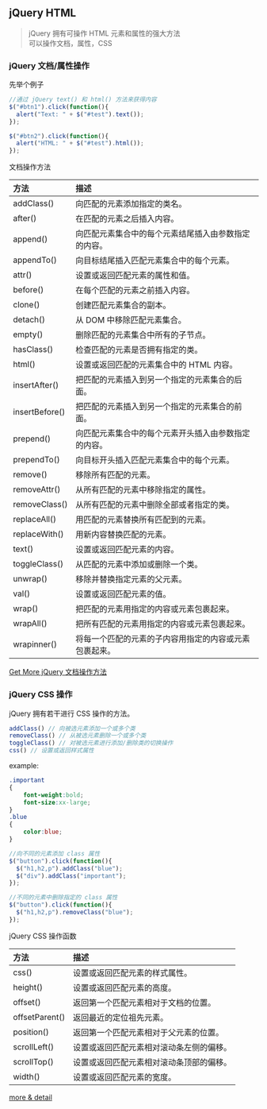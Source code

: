 ## jQuery HTML
>jQuery 拥有可操作 HTML 元素和属性的强大方法  
>可以操作文档，属性，CSS

### jQuery 文档/属性操作
先举个例子
```javascript
//通过 jQuery text() 和 html() 方法来获得内容
$("#btn1").click(function(){
  alert("Text: " + $("#test").text());
});

$("#btn2").click(function(){
  alert("HTML: " + $("#test").html());
});

```

文档操作方法

方法 | 描述
:------ | :------
addClass()  |向匹配的元素添加指定的类名。
after()	    |在匹配的元素之后插入内容。
append()	|向匹配元素集合中的每个元素结尾插入由参数指定的内容。
appendTo()	|向目标结尾插入匹配元素集合中的每个元素。
attr()	    |设置或返回匹配元素的属性和值。
before()	|在每个匹配的元素之前插入内容。
clone()	    |创建匹配元素集合的副本。
detach()	|从 DOM 中移除匹配元素集合。
empty()	    |删除匹配的元素集合中所有的子节点。
hasClass()	|检查匹配的元素是否拥有指定的类。
html()	    |设置或返回匹配的元素集合中的 HTML 内容。
insertAfter()	|把匹配的元素插入到另一个指定的元素集合的后面。
insertBefore()	|把匹配的元素插入到另一个指定的元素集合的前面。
prepend()	    |向匹配元素集合中的每个元素开头插入由参数指定的内容。
prependTo()	    |向目标开头插入匹配元素集合中的每个元素。
remove()	    |移除所有匹配的元素。
removeAttr()	|从所有匹配的元素中移除指定的属性。
removeClass()	|从所有匹配的元素中删除全部或者指定的类。
replaceAll()	|用匹配的元素替换所有匹配到的元素。
replaceWith()	|用新内容替换匹配的元素。
text()	        |设置或返回匹配元素的内容。
toggleClass()	|从匹配的元素中添加或删除一个类。
unwrap()	    |移除并替换指定元素的父元素。
val()	        |设置或返回匹配元素的值。
wrap()	        |把匹配的元素用指定的内容或元素包裹起来。
wrapAll()	    |把所有匹配的元素用指定的内容或元素包裹起来。
wrapinner()	    |将每一个匹配的元素的子内容用指定的内容或元素包裹起来。

[Get More jQuery 文档操作方法](http://www.w3school.com.cn/jquery/jquery_ref_manipulation.asp)  


### jQuery CSS 操作 
jQuery 拥有若干进行 CSS 操作的方法。 
```javascript
addClass() // 向被选元素添加一个或多个类
removeClass() // 从被选元素删除一个或多个类
toggleClass() // 对被选元素进行添加/删除类的切换操作
css() // 设置或返回样式属性
```

example:
```css
.important
{
    font-weight:bold;
    font-size:xx-large;
}
.blue
{
    color:blue;
}
```

```javascript
//向不同的元素添加 class 属性
$("button").click(function(){
  $("h1,h2,p").addClass("blue");
  $("div").addClass("important");
});
```

```javascript
//不同的元素中删除指定的 class 属性
$("button").click(function(){
  $("h1,h2,p").removeClass("blue");
});
```

jQuery CSS 操作函数

方法 | 描述
:------ | :------
css()	    |设置或返回匹配元素的样式属性。
height()	|设置或返回匹配元素的高度。
offset()	|返回第一个匹配元素相对于文档的位置。
offsetParent()	|返回最近的定位祖先元素。
position()	    |返回第一个匹配元素相对于父元素的位置。
scrollLeft()	|设置或返回匹配元素相对滚动条左侧的偏移。
scrollTop()	    |设置或返回匹配元素相对滚动条顶部的偏移。
width()	        |设置或返回匹配元素的宽度。

[more & detail](http://www.w3school.com.cn/jquery/jquery_ref_css.asp)